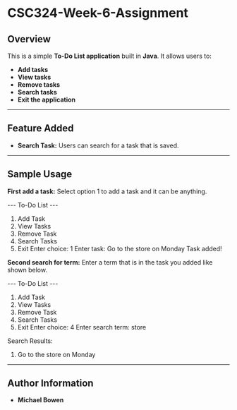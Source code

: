 # CSC324-Week-6-Assignment

## **Overview**
This is a simple **To-Do List application** built in **Java**. It allows users to:
- **Add tasks**  
- **View tasks**  
- **Remove tasks**
- **Search tasks**   
- **Exit the application**  

---

## **Feature Added**
- **Search Task:** Users can search for a task that is saved.

---

## **Sample Usage**
**First add a task:** Select option 1 to add a task and it can be anything.

--- To-Do List ---
1. Add Task
2. View Tasks
3. Remove Task
4. Search Tasks
5. Exit
Enter choice: 1
Enter task: Go to the store on Monday
Task added!

**Second search for term:** Enter a term that is in the task you added like shown below.

--- To-Do List ---
1. Add Task
2. View Tasks
3. Remove Task
4. Search Tasks
5. Exit
Enter choice: 4
Enter search term: store

Search Results:
1. Go to the store on Monday

---

## **Author Information**
- **Michael Bowen** 
